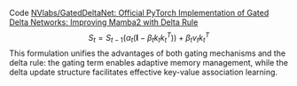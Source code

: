Code [NVlabs/GatedDeltaNet: Official PyTorch Implementation of Gated Delta Networks: Improving Mamba2 with Delta Rule](https://github.com/NVlabs/GatedDeltaNet/tree/main)
$$
\begin{equation}
S_{t}=S_{t-1}(\alpha_{t}(\mathbf{I}-\beta_{t}k_{t}k_{t}^{T}))+\beta_{t}v_{t}k_{t}^{T}
\end{equation}
$$
This formulation unifies the advantages of both gating mechanisms and the delta rule: the gating term enables adaptive memory management, while the delta update structure facilitates effective key-value association learning.